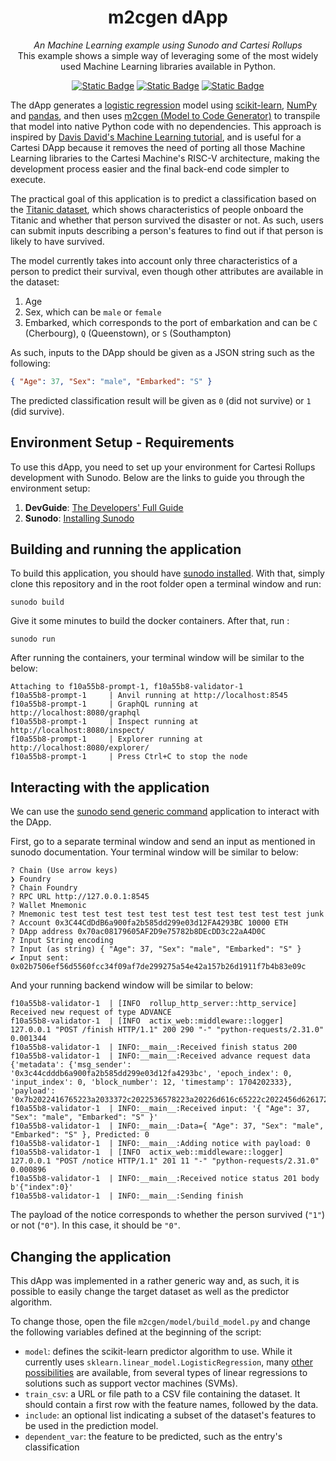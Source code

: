<div align="center">
    <h1>m2cgen dApp</h1>
    <i>An Machine Learning example using Sunodo and Cartesi Rollups</i>
</div>
<div align="center">
This example shows a simple way of leveraging some of the most widely used Machine Learning libraries available in Python.
</div>

<div align="center">
  
  <a href="">[![Static Badge](https://img.shields.io/badge/cartesi--rollups-1.0.0-5bd1d7)](https://docs.cartesi.io/cartesi-rollups/)</a>
  <a href="">[![Static Badge](https://img.shields.io/badge/sunodo-0.9.5-blue)](https://docs.sunodo.io/guide/introduction/what-is-sunodo)</a>
  <a href="">[![Static Badge](https://img.shields.io/badge/python-3.11-yellow)](https://www.python.org/)</a>
</div>



The dApp generates a [logistic regression](https://en.wikipedia.org/wiki/Logistic_regression) model using [scikit-learn](https://scikit-learn.org/), [NumPy](https://numpy.org/) and [pandas](https://pandas.pydata.org/), and then uses [m2cgen (Model to Code Generator)](https://github.com/BayesWitnesses/m2cgen) to transpile that model into native Python code with no dependencies.
This approach is inspired by [Davis David's Machine Learning tutorial](https://www.freecodecamp.org/news/transform-machine-learning-models-into-native-code-with-zero-dependencies/), and is useful for a Cartesi DApp because it removes the need of porting all those Machine Learning libraries to the Cartesi Machine's RISC-V architecture, making the development process easier and the final back-end code simpler to execute.

The practical goal of this application is to predict a classification based on the [Titanic dataset](https://www.kaggle.com/competitions/titanic/data), which shows characteristics of people onboard the Titanic and whether that person survived the disaster or not.
As such, users can submit inputs describing a person's features to find out if that person is likely to have survived.

The model currently takes into account only three characteristics of a person to predict their survival, even though other attributes are available in the dataset:

1. Age
2. Sex, which can be `male` or `female`
3. Embarked, which corresponds to the port of embarkation and can be `C` (Cherbourg), `Q` (Queenstown), or `S` (Southampton)

As such, inputs to the DApp should be given as a JSON string such as the following:

```json
{ "Age": 37, "Sex": "male", "Embarked": "S" }
```

The predicted classification result will be given as `0` (did not survive) or `1` (did survive).

## Environment Setup - Requirements

To use this dApp, you need to set up your environment for Cartesi Rollups development with Sunodo. Below are the links to guide you through the environment setup:

1. **DevGuide**: [The Developers' Full Guide](https://github.com/cartesi/DevGuide)
2. **Sunodo**: [Installing Sunodo](https://docs.sunodo.io/guide/introduction/installing)



## Building and running the application

To build this application, you should have [sunodo installed](https://docs.sunodo.io/guide/introduction/installing). With that, simply clone this repository and in the root folder open a terminal window and run:
```shell
sunodo build
```
Give it some minutes to build the docker containers. After that, run :

```shell
sunodo run
```

After running the containers, your terminal window will be similar to the below:

```shell
Attaching to f10a55b8-prompt-1, f10a55b8-validator-1
f10a55b8-prompt-1     | Anvil running at http://localhost:8545
f10a55b8-prompt-1     | GraphQL running at http://localhost:8080/graphql
f10a55b8-prompt-1     | Inspect running at http://localhost:8080/inspect/
f10a55b8-prompt-1     | Explorer running at http://localhost:8080/explorer/
f10a55b8-prompt-1     | Press Ctrl+C to stop the node
```

## Interacting with the application

We can use the [sunodo send generic command](https://docs.sunodo.io/guide/running/sending-inputs#generic-input) application to interact with the DApp.

First, go to a separate terminal window and send an input as mentioned in sunodo documentation. Your terminal window will be similar to below:

```shell
? Chain (Use arrow keys)
❯ Foundry
? Chain Foundry
? RPC URL http://127.0.0.1:8545
? Wallet Mnemonic
? Mnemonic test test test test test test test test test test test junk
? Account 0x3C44CdDdB6a900fa2b585dd299e03d12FA4293BC 10000 ETH
? DApp address 0x70ac08179605AF2D9e75782b8DEcDD3c22aA4D0C
? Input String encoding
? Input (as string) { "Age": 37, "Sex": "male", "Embarked": "S" }
✔ Input sent: 0x02b7506ef56d5560fcc34f09af7de299275a54e42a157b26d1911f7b4b83e09c
```

And your running backend window will be similar to below:

```shell
f10a55b8-validator-1  | [INFO  rollup_http_server::http_service] Received new request of type ADVANCE
f10a55b8-validator-1  | [INFO  actix_web::middleware::logger] 127.0.0.1 "POST /finish HTTP/1.1" 200 290 "-" "python-requests/2.31.0" 0.001344
f10a55b8-validator-1  | INFO:__main__:Received finish status 200
f10a55b8-validator-1  | INFO:__main__:Received advance request data {'metadata': {'msg_sender': '0x3c44cdddb6a900fa2b585dd299e03d12fa4293bc', 'epoch_index': 0, 'input_index': 0, 'block_number': 12, 'timestamp': 1704202333}, 'payload': '0x7b2022416765223a2033372c2022536578223a20226d616c65222c2022456d6261726b6564223a20225322207d'}
f10a55b8-validator-1  | INFO:__main__:Received input: '{ "Age": 37, "Sex": "male", "Embarked": "S" }'
f10a55b8-validator-1  | INFO:__main__:Data={ "Age": 37, "Sex": "male", "Embarked": "S" }, Predicted: 0
f10a55b8-validator-1  | INFO:__main__:Adding notice with payload: 0
f10a55b8-validator-1  | [INFO  actix_web::middleware::logger] 127.0.0.1 "POST /notice HTTP/1.1" 201 11 "-" "python-requests/2.31.0" 0.000896
f10a55b8-validator-1  | INFO:__main__:Received notice status 201 body b'{"index":0}'
f10a55b8-validator-1  | INFO:__main__:Sending finish
```

The payload of the notice corresponds to whether the person survived (`"1"`) or not (`"0"`).
In this case, it should be `"0"`.


## Changing the application

This dApp was implemented in a rather generic way and, as such, it is possible to easily change the target dataset as well as the predictor algorithm.

To change those, open the file `m2cgen/model/build_model.py` and change the following variables defined at the beginning of the script:

- `model`: defines the scikit-learn predictor algorithm to use. While it currently uses `sklearn.linear_model.LogisticRegression`, many [other possibilities](https://scikit-learn.org/stable/modules/classes.html) are available, from several types of linear regressions to solutions such as support vector machines (SVMs).
- `train_csv`: a URL or file path to a CSV file containing the dataset. It should contain a first row with the feature names, followed by the data.
- `include`: an optional list indicating a subset of the dataset's features to be used in the prediction model.
- `dependent_var`: the feature to be predicted, such as the entry's classification